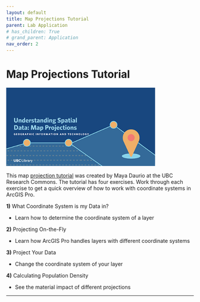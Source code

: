 ```yaml
---
layout: default
title: Map Projections Tutorial
parent: Lab Application
# has_children: True
# grand_parent: Application
nav_order: 2
---
```


# Map Projections Tutorial
<!-- {: .no_toc } -->

<img src="content/images/understanding-spatial-data-map-projections.jpg" width="400">

This map [projection tutorial](https://ubc-library-rc.github.io/map-projections/content/exercises.html) was created by Maya Daurio at the UBC Research Commons.  The tutorial has four exercises.  Work through each exercise to get a quick overview of how to work with coordinate systems in ArcGIS Pro.

**1)** What Coordinate System is my Data in?
- Learn how to determine the coordinate system of a layer

**2)** Projecting On-the-Fly
- Learn how ArcGIS Pro handles layers with different coordinate systems

**3)** Project Your Data
- Change the coordinate system of your layer

**4)** Calculating Population Density
- See the material impact of different projections

---
